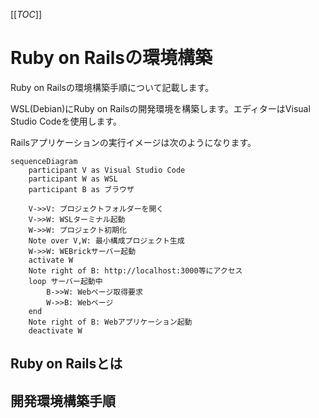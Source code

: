 [[_TOC_]]

# Ruby on Railsの環境構築

Ruby on Railsの環境構築手順について記載します。

WSL(Debian)にRuby on Railsの開発環境を構築します。エディターはVisual Studio Codeを使用します。

Railsアプリケーションの実行イメージは次のようになります。

```mermaid
sequenceDiagram
    participant V as Visual Studio Code
    participant W as WSL
    participant B as ブラウザ

    V->>V: プロジェクトフォルダーを開く
    V->>W: WSLターミナル起動
    W->>W: プロジェクト初期化
    Note over V,W: 最小構成プロジェクト生成
    W->>W: WEBrickサーバー起動
    activate W
    Note right of B: http://localhost:3000等にアクセス
    loop サーバー起動中
        B->>W: Webページ取得要求
        W->>B: Webページ
    end
    Note right of B: Webアプリケーション起動
    deactivate W
```

## Ruby on Railsとは

## 開発環境構築手順
